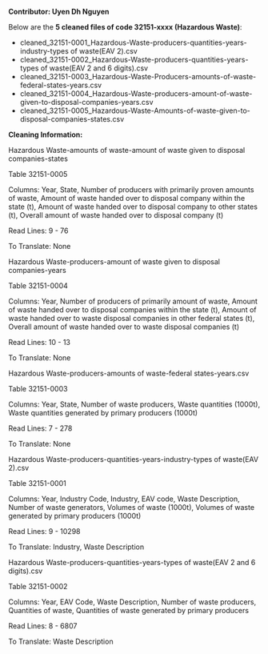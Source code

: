 **Contributor: Uyen Dh Nguyen**

Below are the **5 cleaned files of code 32151-xxxx (Hazardous Waste)**:
+ cleaned_32151-0001_Hazardous-Waste-producers-quantities-years-industry-types of waste(EAV 2).csv
+ cleaned_32151-0002_Hazardous-Waste-producers-quantities-years-types of waste(EAV 2 and 6 digits).csv
+ cleaned_32151-0003_Hazardous-Waste-Producers-amounts-of-waste-federal-states-years.csv
+ cleaned_32151-0004_Hazardous-Waste-producers-amount-of-waste-given-to-disposal-companies-years.csv
+ cleaned_32151-0005_Hazardous-Waste-Amounts-of-waste-given-to-disposal-companies-states.csv

**Cleaning Information:**

Hazardous Waste-amounts of waste-amount of waste given to disposal companies-states

Table 32151-0005

Columns: Year, State, Number of producers with primarily proven amounts of waste, Amount of waste handed over to disposal company within the state (t), Amount of waste handed over to disposal company to other states (t), Overall amount of waste handed over to disposal company (t)

Read Lines: 9 - 76

To Translate: None


Hazardous Waste-producers-amount of waste given to disposal companies-years

Table 32151-0004

Columns: Year, Number of producers of primarily amount of waste, Amount of waste handed over to disposal companies within the state (t), Amount of waste handed over to waste disposal companies in other federal states (t), Overall amount of waste handed over to waste disposal companies (t) 

Read Lines: 10 - 13

To Translate: None

Hazardous Waste-producers-amounts of waste-federal states-years.csv

Table 32151-0003

Columns: Year, State, Number of waste producers, Waste quantities (1000t), Waste quantities generated by primary producers (1000t)

Read Lines: 7 - 278

To Translate: None

Hazardous Waste-producers-quantities-years-industry-types of waste(EAV 2).csv

Table 32151-0001

Columns: Year, Industry Code, Industry, EAV code, Waste Description, Number of waste generators, Volumes of waste (1000t), Volumes of waste generated by primary 
producers (1000t)

Read Lines: 9 - 10298

To Translate: Industry, Waste Description

Hazardous Waste-producers-quantities-years-types of waste(EAV 2 and 6 digits).csv

Table 32151-0002

Columns: Year, EAV Code, Waste Description, Number of waste producers, Quantities of waste, Quantities of waste generated by primary producers

Read Lines: 8 - 6807

To Translate: Waste Description
